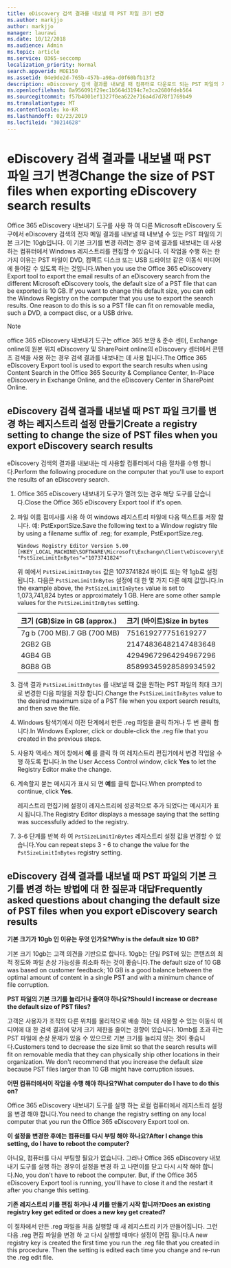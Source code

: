 ```yaml
---
title: eDiscovery 검색 결과를 내보낼 때 PST 파일 크기 변경
ms.author: markjjo
author: markjjo
manager: laurawi
ms.date: 10/12/2018
ms.audience: Admin
ms.topic: article
ms.service: O365-seccomp
localization_priority: Normal
search.appverid: MOE150
ms.assetid: 04e9de2d-765b-457b-a98a-d0f60bfb13f2
description: eDiscovery 검색 결과를 내보낼 때 컴퓨터로 다운로드 되는 PST 파일의 기본 크기를 변경할 수 있습니다.
ms.openlocfilehash: 8a956091f29ec1b564d3194c7e3ca2680fdeb564
ms.sourcegitcommit: f57b4001ef1327f0ea622e716a4d7d78f1769b49
ms.translationtype: MT
ms.contentlocale: ko-KR
ms.lasthandoff: 02/23/2019
ms.locfileid: "30214628"
---
```

# <a name="change-the-size-of-pst-files-when-exporting-ediscovery-search-results"></a><span data-ttu-id="4d1cb-103">eDiscovery 검색 결과를 내보낼 때 PST 파일 크기 변경</span><span class="sxs-lookup"><span data-stu-id="4d1cb-103">Change the size of PST files when exporting eDiscovery search results</span></span>

<span data-ttu-id="4d1cb-p101">Office 365 eDiscovery 내보내기 도구를 사용 하 여 다른 Microsoft eDiscovery 도구에서 eDiscovery 검색의 전자 메일 결과를 내보낼 때 내보낼 수 있는 PST 파일의 기본 크기는 10gb입니다. 이 기본 크기를 변경 하려는 경우 검색 결과를 내보내는 데 사용 하는 컴퓨터에서 Windows 레지스트리를 편집할 수 있습니다. 이 작업을 수행 하는 한 가지 이유는 PST 파일이 DVD, 컴팩트 디스크 또는 USB 드라이브 같은 이동식 미디어에 들어갈 수 있도록 하는 것입니다.</span><span class="sxs-lookup"><span data-stu-id="4d1cb-p101">When you use the Office 365 eDiscovery Export tool to export the email results of an eDiscovery search from the different Microsoft eDiscovery tools, the default size of a PST file that can be exported is 10 GB. If you want to change this default size, you can edit the Windows Registry on the computer that you use to export the search results. One reason to do this is so a PST file can fit on removable media, such a DVD, a compact disc, or a USB drive.</span></span> 
  
> [!NOTE]
>  <span data-ttu-id="4d1cb-107">office 365 eDiscovery 내보내기 도구는 office 365 보안 &amp; 준수 센터, Exchange online의 원본 위치 eDiscovery 및 SharePoint online의 eDiscovery 센터에서 콘텐츠 검색을 사용 하는 경우 검색 결과를 내보내는 데 사용 됩니다.</span><span class="sxs-lookup"><span data-stu-id="4d1cb-107">The Office 365 eDiscovery Export tool is used to export the search results when using Content Search in the Office 365 Security &amp; Compliance Center, In-Place eDiscovery in Exchange Online, and the eDiscovery Center in SharePoint Online.</span></span> 
  
## <a name="create-a-registry-setting-to-change-the-size-of-pst-files-when-you-export-ediscovery-search-results"></a><span data-ttu-id="4d1cb-108">eDiscovery 검색 결과를 내보낼 때 PST 파일 크기를 변경 하는 레지스트리 설정 만들기</span><span class="sxs-lookup"><span data-stu-id="4d1cb-108">Create a registry setting to change the size of PST files when you export eDiscovery search results</span></span>

<span data-ttu-id="4d1cb-109">eDiscovery 검색의 결과를 내보내는 데 사용할 컴퓨터에서 다음 절차를 수행 합니다.</span><span class="sxs-lookup"><span data-stu-id="4d1cb-109">Perform the following procedure on the computer that you'll use to export the results of an eDiscovery search.</span></span>
  
1. <span data-ttu-id="4d1cb-110">Office 365 eDiscovery 내보내기 도구가 열려 있는 경우 해당 도구를 닫습니다.</span><span class="sxs-lookup"><span data-stu-id="4d1cb-110">Close the Office 365 eDiscovery Export tool if it's open.</span></span> 
    
2. <span data-ttu-id="4d1cb-111">파일 이름 접미사를 사용 하 여 windows 레지스트리 파일에 다음 텍스트를 저장 합니다. 예: PstExportSize.</span><span class="sxs-lookup"><span data-stu-id="4d1cb-111">Save the following text to a Window registry file by using a filename suffix of .reg; for example, PstExportSize.reg.</span></span> 
    
    ```
    Windows Registry Editor Version 5.00
    [HKEY_LOCAL_MACHINE\SOFTWARE\Microsoft\Exchange\Client\eDiscovery\ExportTool]
    "PstSizeLimitInBytes"="1073741824"
    ```

    <span data-ttu-id="4d1cb-p102">위 예에서 `PstSizeLimitInBytes` 값은 1073741824 바이트 또는 약 1gb로 설정 됩니다. 다음은 `PstSizeLimitInBytes` 설정에 대 한 몇 가지 다른 예제 값입니다.</span><span class="sxs-lookup"><span data-stu-id="4d1cb-p102">In the example above, the  `PstSizeLimitInBytes` value is set to 1,073,741,824 bytes or approximately 1 GB. Here are some other sample values for the  `PstSizeLimitInBytes` setting.</span></span> 
    
    |<span data-ttu-id="4d1cb-114">**크기 (GB)**</span><span class="sxs-lookup"><span data-stu-id="4d1cb-114">**Size in GB (approx.)**</span></span>|<span data-ttu-id="4d1cb-115">**크기 (바이트)**</span><span class="sxs-lookup"><span data-stu-id="4d1cb-115">**Size in bytes**</span></span>|
    |:-----|:-----|
    |<span data-ttu-id="4d1cb-116">7g b (700 MB)</span><span class="sxs-lookup"><span data-stu-id="4d1cb-116">.7 GB (700 MB)</span></span>  <br/> |<span data-ttu-id="4d1cb-117">751619277</span><span class="sxs-lookup"><span data-stu-id="4d1cb-117">751619277</span></span>  <br/> |
    |<span data-ttu-id="4d1cb-118">2GB</span><span class="sxs-lookup"><span data-stu-id="4d1cb-118">2 GB</span></span>  <br/> |<span data-ttu-id="4d1cb-119">2147483648</span><span class="sxs-lookup"><span data-stu-id="4d1cb-119">2147483648</span></span>  <br/> |
    |<span data-ttu-id="4d1cb-120">4GB</span><span class="sxs-lookup"><span data-stu-id="4d1cb-120">4 GB</span></span>  <br/> |<span data-ttu-id="4d1cb-121">4294967296</span><span class="sxs-lookup"><span data-stu-id="4d1cb-121">4294967296</span></span>  <br/> |
    |<span data-ttu-id="4d1cb-122">8GB</span><span class="sxs-lookup"><span data-stu-id="4d1cb-122">8 GB</span></span>  <br/> |<span data-ttu-id="4d1cb-123">8589934592</span><span class="sxs-lookup"><span data-stu-id="4d1cb-123">8589934592</span></span>  <br/> |
   
3. <span data-ttu-id="4d1cb-124">검색 결과 `PstSizeLimitInBytes` 를 내보낼 때 값을 원하는 PST 파일의 최대 크기로 변경한 다음 파일을 저장 합니다.</span><span class="sxs-lookup"><span data-stu-id="4d1cb-124">Change the `PstSizeLimitInBytes` value to the desired maximum size of a PST file when you export search results, and then save the file.</span></span> 
    
4. <span data-ttu-id="4d1cb-125">Windows 탐색기에서 이전 단계에서 만든 .reg 파일을 클릭 하거나 두 번 클릭 합니다.</span><span class="sxs-lookup"><span data-stu-id="4d1cb-125">In Windows Explorer, click or double-click the .reg file that you created in the previous steps.</span></span>
    
5. <span data-ttu-id="4d1cb-126">사용자 액세스 제어 창에서 **예** 를 클릭 하 여 레지스트리 편집기에서 변경 작업을 수행 하도록 합니다.</span><span class="sxs-lookup"><span data-stu-id="4d1cb-126">In the User Access Control window, click **Yes** to let the Registry Editor make the change.</span></span> 
    
6. <span data-ttu-id="4d1cb-127">계속할지 묻는 메시지가 표시 되 면 **예**를 클릭 합니다.</span><span class="sxs-lookup"><span data-stu-id="4d1cb-127">When prompted to continue, click **Yes**.</span></span>
    
    <span data-ttu-id="4d1cb-128">레지스트리 편집기에 설정이 레지스트리에 성공적으로 추가 되었다는 메시지가 표시 됩니다.</span><span class="sxs-lookup"><span data-stu-id="4d1cb-128">The Registry Editor displays a message saying that the setting was successfully added to the registry.</span></span>
    
7. <span data-ttu-id="4d1cb-129">3-6 단계를 반복 하 여 `PstSizeLimitInBytes` 레지스트리 설정 값을 변경할 수 있습니다.</span><span class="sxs-lookup"><span data-stu-id="4d1cb-129">You can repeat steps 3 - 6 to change the value for the  `PstSizeLimitInBytes` registry setting.</span></span> 
  
## <a name="frequently-asked-questions-about-changing-the-default-size-of-pst-files-when-you-export-ediscovery-search-results"></a><span data-ttu-id="4d1cb-130">eDiscovery 검색 결과를 내보낼 때 PST 파일의 기본 크기를 변경 하는 방법에 대 한 질문과 대답</span><span class="sxs-lookup"><span data-stu-id="4d1cb-130">Frequently asked questions about changing the default size of PST files when you export eDiscovery search results</span></span>

 <span data-ttu-id="4d1cb-131">**기본 크기가 10gb 인 이유는 무엇 인가요?**</span><span class="sxs-lookup"><span data-stu-id="4d1cb-131">**Why is the default size 10 GB?**</span></span>
  
<span data-ttu-id="4d1cb-132">기본 크기 10gb는 고객 의견을 기반으로 합니다. 10gb는 단일 PST에 있는 콘텐츠의 최적 정도와 파일 손상 가능성을 최소화 하는 것이 좋습니다.</span><span class="sxs-lookup"><span data-stu-id="4d1cb-132">The default size of 10 GB was based on customer feedback; 10 GB is a good balance between the optimal amount of content in a single PST and with a minimum chance of file corruption.</span></span>
  
 <span data-ttu-id="4d1cb-133">**PST 파일의 기본 크기를 늘리거나 줄여야 하나요?**</span><span class="sxs-lookup"><span data-stu-id="4d1cb-133">**Should I increase or decrease the default size of PST files?**</span></span>
  
<span data-ttu-id="4d1cb-p103">고객은 사용자가 조직의 다른 위치를 물리적으로 배송 하는 데 사용할 수 있는 이동식 미디어에 대 한 검색 결과에 맞게 크기 제한을 줄이는 경향이 있습니다. 10mb를 초과 하는 PST 파일에 손상 문제가 있을 수 있으므로 기본 크기를 늘리지 않는 것이 좋습니다.</span><span class="sxs-lookup"><span data-stu-id="4d1cb-p103">Customers tend to decrease the size limit so that the search results will fit on removable media that they can physically ship other locations in their organization. We don't recommend that you increase the default size because PST files larger than 10 GB might have corruption issues.</span></span>
  
 <span data-ttu-id="4d1cb-136">**어떤 컴퓨터에서이 작업을 수행 해야 하나요?**</span><span class="sxs-lookup"><span data-stu-id="4d1cb-136">**What computer do I have to do this on?**</span></span>
  
<span data-ttu-id="4d1cb-137">Office 365 eDiscovery 내보내기 도구를 실행 하는 로컬 컴퓨터에서 레지스트리 설정을 변경 해야 합니다.</span><span class="sxs-lookup"><span data-stu-id="4d1cb-137">You need to change the registry setting on any local computer that you run the Office 365 eDiscovery Export tool on.</span></span>
  
 <span data-ttu-id="4d1cb-138">**이 설정을 변경한 후에는 컴퓨터를 다시 부팅 해야 하나요?**</span><span class="sxs-lookup"><span data-stu-id="4d1cb-138">**After I change this setting, do I have to reboot the computer?**</span></span>
  
<span data-ttu-id="4d1cb-p104">아니요, 컴퓨터를 다시 부팅할 필요가 없습니다. 그러나 Office 365 eDiscovery 내보내기 도구를 실행 하는 경우이 설정을 변경 하 고 나면이를 닫고 다시 시작 해야 합니다.</span><span class="sxs-lookup"><span data-stu-id="4d1cb-p104">No, you don't have to reboot the computer. But, if the Office 365 eDiscovery Export tool is running, you'll have to close it and the restart it after you change this setting.</span></span>
  
 <span data-ttu-id="4d1cb-141">**기존 레지스트리 키를 편집 하거나 새 키를 만들기 시작 합니까?**</span><span class="sxs-lookup"><span data-stu-id="4d1cb-141">**Does an existing registry key get edited or does a new key get created?**</span></span>
  
<span data-ttu-id="4d1cb-p105">이 절차에서 만든 .reg 파일을 처음 실행할 때 새 레지스트리 키가 만들어집니다. 그런 다음 .reg 편집 파일을 변경 하 고 다시 실행할 때마다 설정이 편집 됩니다.</span><span class="sxs-lookup"><span data-stu-id="4d1cb-p105">A new registry key is created the first time you run the .reg file that you created in this procedure. Then the setting is edited each time you change and re-run the .reg edit file.</span></span>
